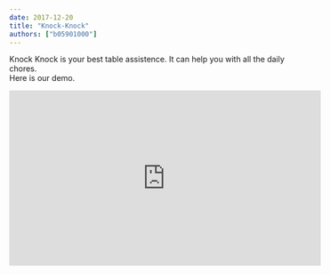 ```yaml
---
date: 2017-12-20
title: "Knock-Knock"
authors: ["b05901000"]
---
```

Knock Knock is your best table assistence. It can help you with all the daily chores.<br>
Here is our demo.<br>
<iframe width="560" height="315" src="https://www.youtube.com/embed/BM4BpHRN2Fo" frameborder="0" allow="autoplay; encrypted-media" allowfullscreen></iframe>